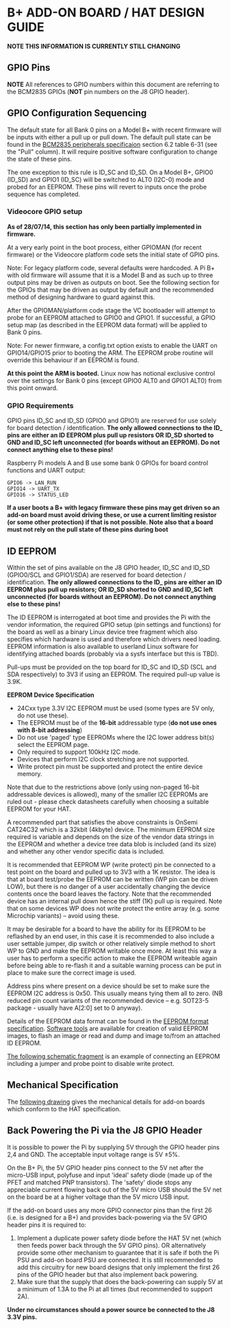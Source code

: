 # B+ ADD-ON BOARD / HAT DESIGN GUIDE

**NOTE THIS INFORMATION IS CURRENTLY STILL CHANGING**

## GPIO Pins

**NOTE** All references to GPIO numbers within this document are referring to the BCM2835 GPIOs (**NOT** pin numbers on the J8 GPIO header).

## GPIO Configuration Sequencing

The default state for all Bank 0 pins on a Model B+ with recent firmware will be inputs with either a pull up or pull down. The default pull state can be found in the [BCM2835 peripherals specificaion](http://www.raspberrypi.org/documentation/hardware/raspberrypi/bcm2835/BCM2835-ARM-Peripherals.pdf) section 6.2 table 6-31 (see the "Pull" column). It will require positive software configuration to change the state of these pins.

The one exception to this rule is ID_SC and ID_SD. On a Model B+, GPIO0 (ID\_SD) and GPIO1 (ID\_SC) will be switched to ALT0 (I2C-0) mode and probed for an EEPROM. These pins will revert to inputs once the probe sequence has completed.

### Videocore GPIO setup

**As of 28/07/14, this section has only been partially implemented in firmware.**

At a very early point in the boot process, either GPIOMAN (for recent firmware) or the Videocore platform code sets the initial state of GPIO pins.

Note: For legacy platform code, several defaults were hardcoded. A Pi B+ with old firmware will assume that it is a Model B and as such up to three output pins may be driven as outputs on boot. See the following section for the GPIOs that may be driven as output by default and the recommended method of designing hardware to guard against this.

After the GPIOMAN/platform code stage the VC bootloader will attempt to probe for an EEPROM attached to GPIO0 and GPIO1. If successful, a GPIO setup map (as described in the EEPROM data format) will be applied to Bank 0 pins. 

Note: For newer firmware, a config.txt option exists to enable the UART on GPIO14/GPIO15 prior to booting the ARM. The EEPROM probe routine will override this behaviour if an EEPROM is found.

**At this point the ARM is booted.** Linux now has notional exclusive control over the settings for Bank 0 pins (except GPIO0 ALT0 and GPIO1 ALT0) from this point onward.

### GPIO Requirements

GPIO pins ID_SC and ID_SD (GPIO0 and GPIO1) are reserved for use solely for board detection / identification. **The only allowed connections to the ID_ pins are either an ID EEPROM plus pull up resistors OR ID_SD shorted to GND and ID_SC left unconnected (for boards without an EEPROM). Do not connect anything else to these pins!**

Raspberry Pi models A and B use some bank 0 GPIOs for board control functions and UART output:

    GPIO6 -> LAN_RUN
    GPIO14 -> UART_TX
    GPIO16 -> STATUS_LED

**If a user boots a B+ with legacy firmware these pins may get driven so an add-on board must avoid driving these, or use a current limiting resistor (or some other protection) if that is not possible. Note also that a board must not rely on the pull state of these pins during boot**

## ID EEPROM

Within the set of pins available on the J8 GPIO header, ID_SC and ID_SD (GPIO0/SCL and GPIO1/SDA) are reserved for board detection / identification. **The only allowed connections to the ID_ pins are either an ID EEPROM plus pull up resistors; OR ID_SD shorted to GND and ID_SC left unconnected (for boards without an EEPROM). Do not connect anything else to these pins!**

The ID EEPROM is interrogated at boot time and provides the Pi with the vendor information, the required GPIO setup (pin settings and functions) for the board as well as a binary Linux device tree fragment which also specifies which hardware is used and therefore which drivers need loading. EEPROM information is also available to userland Linux software for identifying attached boards (probably via a sysfs interface but this is TBD).

Pull-ups must be provided on the top board for ID_SC and ID_SD (SCL and SDA respectively) to 3V3 if using an EEPROM. The required pull-up value is 3.9K.

**EEPROM Device Specification**

- 24Cxx type 3.3V I2C EEPROM must be used (some types are 5V only, do not use these).
- The EEPROM must be of the **16-bit** addressable type (**do not use ones with 8-bit addressing**)
- Do not use 'paged' type EEPROMs where the I2C lower address bit(s) select the EEPROM page.
- Only required to support 100kHz I2C mode.
- Devices that perform I2C clock stretching are not supported.
- Write protect pin must be supported and protect the entire device memory.

Note that due to the restrictions above (only using non-paged 16-bit addressable devices is allowed), many of the smaller I2C EEPROMs are ruled out - please check datasheets carefully when choosing a suitable EEPROM for your HAT.

A recommended part that satisfies the above constraints is OnSemi CAT24C32 which is a 32kbit (4kbyte) device. The minimum EEPROM size required is variable and depends on the size of the vendor data strings in the EEPROM and whether a device tree data blob is included (and its size) and whether any other vendor specific data is included.

It is recommended that EEPROM WP (write protect) pin be connected to a test point on the board and pulled up to 3V3 with a 1K resistor. The idea is that at board test/probe the EEPROM can be written (WP pin can be driven LOW), but there is no danger of a user accidentally changing the device contents once the board leaves the factory. Note that the recommended device has an internal pull down hence the stiff (1K) pull up is required. Note that on some devices WP does not write protect the entire array (e.g. some Microchip variants) – avoid using these.

It may be desirable for a board to have the ability for its EEPROM to be reflashed by an end user, in this case it is recommended to also include a user settable jumper, dip switch or other relatively simple method to short WP to GND and make the EEPROM writable once more. At least this way a user has to perform a specific action to make the EEPROM writeable again before being able to re-flash it and a suitable warning process can be put in place to make sure the correct image is used.

Address pins where present on a device should be set to make sure the EEPROM I2C address is 0x50. This usually means tying them all to zero. (NB reduced pin count variants of the recommended device – e.g. SOT23-5 package - usually have A[2:0] set to 0 anyway).

Details of the EEPROM data format can be found in the [EEPROM format specification](eeprom-format.md). [Software tools](./eepromutils) are available for creation of valid EEPROM images, to flash an image or read and dump and image to/from an attached ID EEPROM.

[The following schematic fragment](eeprom-circuit.png) is an example of connecting an EEPROM  including a jumper and probe point to disable write protect.

## Mechanical Specification

The [following drawing](hat-board-mechanical.pdf) gives the mechanical details for add-on boards which conform to the HAT specification.

## Back Powering the Pi via the J8 GPIO Header

It is possible to power the Pi by supplying 5V through the GPIO header pins 2,4 and GND. The acceptable input voltage range is 5V ±5%.

On the B+ Pi, the 5V GPIO header pins connect to the 5V net after the micro-USB input, polyfuse and input 'ideal' safety diode (made up of the PFET and matched PNP transistors). The 'safety' diode stops any appreciable current flowing back out of the 5V micro USB should the 5V net on the board be at a higher voltage than the 5V micro USB input.

If the add-on board uses any more GPIO connector pins than the first 26 (i.e. is designed for a B+) and provides back-powering via the 5V GPIO header pins it is required to:

1. Implement a duplicate power safety diode before the HAT 5V net (which then feeds power back through the 5V GPIO pins). OR alternatively provide some other mechanism to guarantee that it is safe if both the Pi PSU and add-on board PSU are connected. It is still recommended to add this circuitry for new board designs that only implement the first 26 pins of the GPIO header but that also implement back powering.
2. Make sure that the supply that does the back-powering can supply 5V at a minimum of 1.3A to the Pi at all times (but recommended to support 2A).

**Under no circumstances should a power source be connected to the J8 3.3V pins.**
